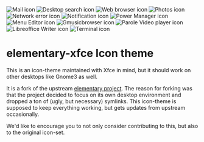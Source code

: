 <div>
    <img title="Mail icon" src="https://simon.shimmerproject.org/wp-content/uploads/2018/internet/05/internet-mail.png" />
    <img title="Desktop search icon" src="https://simon.shimmerproject.org/wp-content/uploads/2018/05/catfish.png" />
    <img title="Web browser icon" src="https://simon.shimmerproject.org/wp-content/uploads/2018/05/web-browser.png" />
    <img title="Photos icon" src="https://simon.shimmerproject.org/wp-content/uploads/2018/05/multimedia-photo-manager.png" />
    <img title="Network error icon" src="https://simon.shimmerproject.org/wp-content/uploads/2018/05/network-error.png" />
    <img title="Notification icon" src="https://simon.shimmerproject.org/wp-content/uploads/2018/05/xfce4-notifyd.png" />
    <img title="Power Manager icon" src="https://simon.shimmerproject.org/wp-content/uploads/2018/05/preferences-system-power.png" />
    <img title="Menu Editor icon" src="https://simon.shimmerproject.org/wp-content/uploads/2018/05/menulibre.png" />
    <img title="Gmusicbrowser icon" src="https://simon.shimmerproject.org/wp-content/uploads/2018/05/gmusicbrowser.png" />
    <img title="Parole Video player icon" src="https://simon.shimmerproject.org/wp-content/uploads/2018/05/parole.png" />
    <img title="Libreoffice Writer icon" src="https://simon.shimmerproject.org/wp-content/uploads/2018/05/libreoffice-writer.png" />
    <img title="Terminal icon" src="https://simon.shimmerproject.org/wp-content/uploads/2018/05/utilities-terminal.png" />
 </div>

# elementary-xfce Icon theme

This is an icon-theme maintained with Xfce in mind, but it should work on other desktops like Gnome3 as well.

It is a fork of the upstream [elementary project](http://elementary.io). The reason for forking was that the project decided to focus on its own desktop environment and dropped a ton of (ugly, but necessary) symlinks. This icon-theme is supposed to keep everything working, but gets updates from upstream occasionally.

We'd like to encourage you to not only consider contributing to this, but also to the original icon-set.